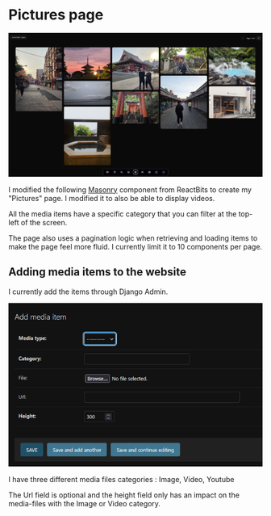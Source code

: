 # Pictures page

![alt text](pictures.png)

I modified the following [Masonry](https://reactbits.dev/components/masonry) component from ReactBits to create my "Pictures" page. I modified it to also be able to display videos.

All the media items have a specific category that you can filter at the top-left of the screen.

The page also uses a pagination logic when retrieving and loading items to make the page feel more fluid. I currently limit it to 10 components per page.

## Adding media items to the website

I currently add the items through Django Admin.

![alt text](django-admin-media.png)

I have three different media files categories : Image, Video, Youtube

The Url field is optional and the height field only has an impact on the media-files with the Image or Video category.
